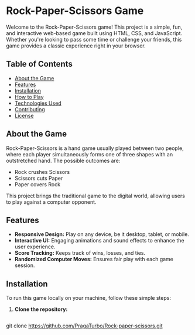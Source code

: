 # Rock-Paper-Scissors Game

Welcome to the Rock-Paper-Scissors game! This project is a simple, fun, and interactive web-based game built using HTML, CSS, and JavaScript. Whether you're looking to pass some time or challenge your friends, this game provides a classic experience right in your browser.


## Table of Contents

- [About the Game](#about-the-game)
- [Features](#features)
- [Installation](#installation)
- [How to Play](#how-to-play)
- [Technologies Used](#technologies-used)
- [Contributing](#contributing)
- [License](#license)

## About the Game

Rock-Paper-Scissors is a hand game usually played between two people, where each player simultaneously forms one of three shapes with an outstretched hand. The possible outcomes are:
- Rock crushes Scissors
- Scissors cuts Paper
- Paper covers Rock

This project brings the traditional game to the digital world, allowing users to play against a computer opponent.

## Features

- **Responsive Design:** Play on any device, be it desktop, tablet, or mobile.
- **Interactive UI:** Engaging animations and sound effects to enhance the user experience.
- **Score Tracking:** Keeps track of wins, losses, and ties.
- **Randomized Computer Moves:** Ensures fair play with each game session.

## Installation

To run this game locally on your machine, follow these simple steps:

1. **Clone the repository:**
   ```bash
git clone https://github.com/PragaTurbo/Rock-paper-scissors.git
